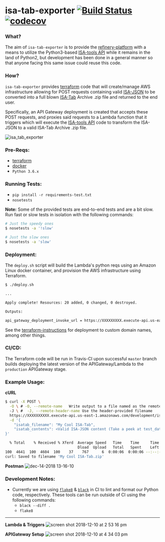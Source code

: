 # isa-tab-exporter [![Build Status](https://travis-ci.com/refinery-platform/isa-tab-exporter.svg?branch=master)](https://travis-ci.com/refinery-platform/isa-tab-exporter) [![codecov](https://codecov.io/gh/refinery-platform/isa-tab-exporter/branch/master/graph/badge.svg)](https://codecov.io/gh/refinery-platform/isa-tab-exporter)

### What?
The aim of `isa-tab-exporter` is to provide the [refinery-platform](https://github.com/refinery-platform/refinery-platform) with a means to utilize the Python3-based [ISA-tools API](https://github.com/ISA-tools/isa-api) while it remains in the land of Python2, but development has been done in a general manner so that anyone facing this same issue could reuse this code.

### How?
`isa-tab-exporter` provides [terraform](https://www.terraform.io/) code that will create/manage AWS infrastructure allowing for POST requests containing valid [ISA-JSON](https://isa-specs.readthedocs.io/en/latest/isajson.html) to be converted into a full blown [ISA-Tab](http://www.dcc.ac.uk/resources/metadata-standards/isa-tab) Archive .zip file and returned to the end user.

Specifically, an API Gateway deployment is created that accepts these POST requests, and proxies said requests to a Lambda function that it triggers which will execute the [ISA-tools API](https://github.com/ISA-tools/isa-api) code to transform the ISA-JSON to a valid ISA-Tab Archive .zip file.

![isa_tab_exporter](https://user-images.githubusercontent.com/5629547/52230921-9ad6ae00-2886-11e9-8f33-eb661952dfae.png)

### Pre-Reqs:
- [terraform](https://www.terraform.io/)
- [docker](https://docs.docker.com/)
- `Python 3.6.x`

### Running Tests:
- `pip install -r requirements-test.txt`
- `nosetests`

**Note:** Some of the provided tests are end-to-end tests and are a bit slow.
 Run fast or slow tests in isolation with the following commands:

```bash
# Just the speedy ones
$ nosetests -a '!slow'

# Just the slow ones
$ nosetests -a 'slow'
```

### Deployment:
The `deploy.sh` script will build the Lambda's python reqs using an Amazon Linux docker container, and provision the AWS infrastructure using Terraform.

```bash
$ ./deploy.sh

...

Apply complete! Resources: 20 added, 0 changed, 0 destroyed.

Outputs:

api_gateway_deployment_invoke_url = https://XXXXXXXXX.execute-api.us-east-1.amazonaws.com/development/isa-tab-export
```

See the [terraform-instructions](https://github.com/refinery-platform/isa-tab-exporter/tree/master/terraform#isa-tab-exporterterraform) for deployment to custom domain names, among other things.

### CI/CD:
The Terraform code will be run in Travis-CI upon successful `master` branch builds deploying the latest version of the APIGateway/Lambda to the `production` APIGateway stage.

### Example Usage:

**cURL**
```bash
$ curl -X POST \
  -O \ # -O, --remote-name   Write output to a file named as the remote file
  -J \ #  -J, --remote-header-name Use the header-provided filename
  https://XXXXXXXXXX.execute-api.us-east-1.amazonaws.com/development/isa-tab-export \
  -d '{
    "isatab_filename": "My Cool ISA-Tab",
    "isatab_contents": <Valid ISA-JSON content (Take a peek at test_data/isa_json/*)>
}'

  % Total    % Received % Xferd  Average Speed   Time    Time     Time  Current
                                 Dload  Upload   Total   Spent    Left  Speed
100  4641  100  4604  100    37    767      6  0:00:06  0:00:06 --:--:--  1301
curl: Saved to filename 'My Cool ISA-Tab.zip'
```

**Postman**
![dec-14-2018 13-16-10](https://user-images.githubusercontent.com/5629547/50019956-7c4ce880-ffa2-11e8-87c1-e7b94c4df381.gif)

### Development Notes:
- Currently we are using [`flake8`](https://github.com/PyCQA/flake8) & [`black`](https://github.com/ambv/black) in CI to lint and format our Python code, respectively. These tools can be run outside of CI using the following commands:
  - `black --diff .`
  - `flake8`

---

**Lambda & Triggers**
![screen shot 2018-12-10 at 2 53 16 pm](https://user-images.githubusercontent.com/5629547/49757849-692cd680-fc8b-11e8-833a-f5cd3e45ed1e.png)

**APIGateway Setup**
![screen shot 2018-12-10 at 4 34 03 pm](https://user-images.githubusercontent.com/5629547/49763058-9aac9e80-fc99-11e8-9634-13d85a8093d7.png)
